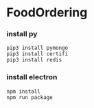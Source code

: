 # FoodOrdering

### install py
```
pip3 install pymongo
pip3 install certifi
pip3 install redis
```

### install electron
```
npm install
npm run package
```

